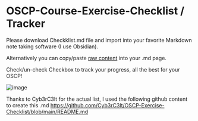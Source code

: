 # OSCP-Course-Exercise-Checklist / Tracker

Please download Checkklist.md file and import into your favorite Markdown note taking software (I use Obsidian).

Alternatively you can copy/paste [raw content](https://raw.githubusercontent.com/aaures/OSCP-Course-Exercise-Checklist/main/Checklist.md) into your .md page. 

Check/un-check Checkbox to track your progress, all the best for your OSCP!

![image](https://user-images.githubusercontent.com/70193762/181879731-d68e7e2e-2810-4e2a-8024-c955199d1d19.png)


Thanks to Cyb3rC3lt for the actual list, I used the following github content to create this .md
https://github.com/Cyb3rC3lt/OSCP-Exercise-Checklist/blob/main/README.md
